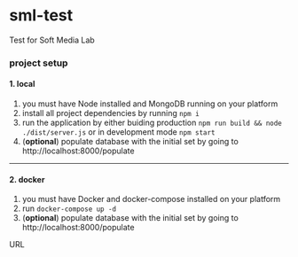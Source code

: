 # sml-test
Test for Soft Media Lab

### project setup

#### 1. local
  1. you must have Node installed and MongoDB running on your platform
  1. install all project dependencies by running ```npm i```
  1. run the application by either buiding production ```npm run build && node ./dist/server.js``` or in development mode ```npm start```
  1. (**optional**) populate database with the initial set by going to http://localhost:8000/populate
___
#### 2. docker
  1. you must have Docker and docker-compose installed on your platform
  1. run ```docker-compose up -d```
  1. (**optional**) populate database with the initial set by going to http://localhost:8000/populate

URL
